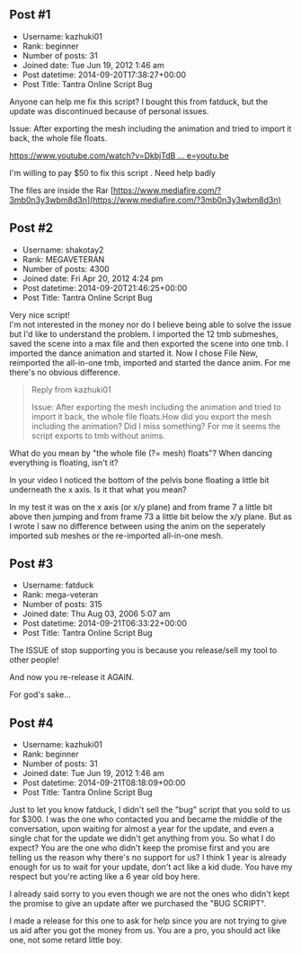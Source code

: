 ## Post #1
- Username: kazhuki01
- Rank: beginner
- Number of posts: 31
- Joined date: Tue Jun 19, 2012 1:46 am
- Post datetime: 2014-09-20T17:38:27+00:00
- Post Title: Tantra Online Script Bug

Anyone can help me fix this script? I bought this from fatduck, but the update was discontinued because of personal issues.

Issue: After exporting the mesh including the animation and tried to import it back, the whole file floats.

[https://www.youtube.com/watch?v=DkbjTdB ... e=youtu.be](https://www.youtube.com/watch?v=DkbjTdBkGx8&feature=youtu.be)

I'm willing to pay $50 to fix this script . Need help badly 

The files are inside the Rar [https://www.mediafire.com/?3mb0n3y3wbm8d3n](https://www.mediafire.com/?3mb0n3y3wbm8d3n)
## Post #2
- Username: shakotay2
- Rank: MEGAVETERAN
- Number of posts: 4300
- Joined date: Fri Apr 20, 2012 4:24 pm
- Post datetime: 2014-09-20T21:46:25+00:00
- Post Title: Tantra Online Script Bug

Very nice script!  
I'm not interested in the money nor do I believe being able to solve the issue but I'd like to understand the problem.
I imported the 12 tmb submeshes, saved the scene into a max file and then exported the scene into one tmb.
I imported the dance animation and started it.
Now I chose File New, reimported the all-in-one tmb, imported and started the dance anim.
For me there's no obvious difference.

> Reply from kazhuki01
>
> Issue: After exporting the mesh including the animation and tried to import it back, the whole file floats.How did you export the mesh including the animation? Did I miss something?
For me it seems the script exports to tmb without anims.

What do you mean by "the whole file (?= mesh) floats"?
When dancing everything is floating, isn't it?  

In your video I noticed the bottom of the pelvis bone floating a little bit underneath the x axis.
Is it that what you mean?

In my test it was on the x axis (or x/y plane) and from frame 7 a little bit above then jumping
and from frame 73 a little bit below the x/y plane.
But as I wrote I saw no difference between using the anim on the seperately imported sub meshes
or the re-imported all-in-one mesh.
## Post #3
- Username: fatduck
- Rank: mega-veteran
- Number of posts: 315
- Joined date: Thu Aug 03, 2006 5:07 am
- Post datetime: 2014-09-21T06:33:22+00:00
- Post Title: Tantra Online Script Bug

The ISSUE of stop supporting you is because you release/sell my tool to other people!

And now you re-release it AGAIN.

For god's sake...
## Post #4
- Username: kazhuki01
- Rank: beginner
- Number of posts: 31
- Joined date: Tue Jun 19, 2012 1:46 am
- Post datetime: 2014-09-21T08:18:09+00:00
- Post Title: Tantra Online Script Bug

Just to let you know fatduck, I didn't sell the "bug" script that you sold to us for $300. I was the one who contacted you and became the middle of the conversation, upon waiting for almost a year for the update, and even a single chat for the update we didn't get anything from you. So what I do expect? You are the one who didn't keep the promise first and you are telling us the reason why there's no support for us? I think 1 year is already enough for us to wait for your update, don't act like a kid dude. You have my respect but you're acting like a 6 year old boy here. 

I already said sorry to you even though we are not the ones who didn't kept the promise to give an update after we purchased the "BUG SCRIPT". 

I made a release for this one to ask for help since you are not trying to give us aid after you got the money from us. You are a pro, you should act like one, not some retard little boy.
